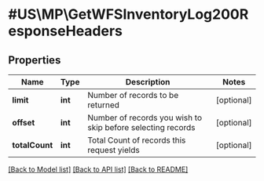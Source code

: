 # #US\MP\GetWFSInventoryLog200ResponseHeaders

## Properties

Name | Type | Description | Notes
------------ | ------------- | ------------- | -------------
**limit** | **int** | Number of records to be returned | [optional]
**offset** | **int** | Number of records you wish to skip before selecting records | [optional]
**totalCount** | **int** | Total Count of records this request yields | [optional]


[[Back to Model list]](../) [[Back to API list]](../../Api/US/MP) [[Back to README]](../../README.md)
